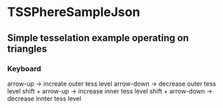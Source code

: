 # TSSPhereSampleJson
## Simple tesselation example operating on triangles
### Keyboard
arrow-up -> increate outer tess level
arrow-down -> decrease outer tess level
shift + arrow-up -> increase inner tess level
shift + arrow-down -> decrease innter tess level
